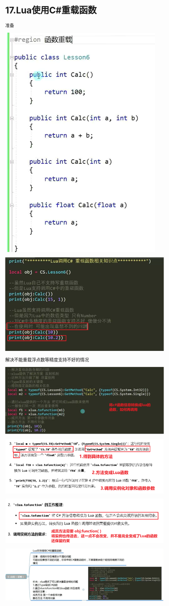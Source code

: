 # 17.Lua使用C#重载函数

准备

![7cee0ea01cb350baac0495bc6b26ee9a.png](image/7cee0ea01cb350baac0495bc6b26ee9a.png)

![c6022909193d586092d00bc41b655c77.png](image/c6022909193d586092d00bc41b655c77.png)

解决不能重载浮点数等精度支持不好的情况

![fa6894c21631f1c2c1545cde3f8171ef.png](image/fa6894c21631f1c2c1545cde3f8171ef.png)

![00f24ed7182f8b47ec17f8fcff0add0d.png](image/00f24ed7182f8b47ec17f8fcff0add0d.png)

![ade156bd3b3017ef9bcbb840344384d9.png](image/ade156bd3b3017ef9bcbb840344384d9.png)

![ee8214b4379508d842ca63c2695e3106.png](image/ee8214b4379508d842ca63c2695e3106.png)
